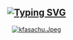 <div align="center">

## [![Typing SVG](https://readme-typing-svg.herokuapp.com?font=Lemon+milk&color=00ff00&lines=Welcome+to+DAVIL+SACHU+PROFILE;WA+BOT+REPO+Created+by+DAVIL+SACHU)](https://github.com/DAVIL-SACHU)
 
[![kfasachu.Jpeg](https://drive.google.com/file/d/1u2KWR2FzL7SixWpjfEsaWp0xdI6FpdxR/view?usp=drivesdk.png)](https://chat.whatsapp.com/ICCTs3l2iC9BOwrlEs5KcQ)
  <div align="center">

